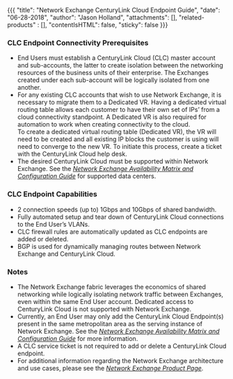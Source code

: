 {{{
  "title": "Network Exchange CenturyLink Cloud Endpoint Guide",
  "date": "06-28-2018",
  "author": "Jason Holland",
  "attachments": [],
  "related-products" : [],
  "contentIsHTML": false,
  "sticky": false
}}}

### CLC Endpoint Connectivity Prerequisites

* End Users must establish a CenturyLink Cloud (CLC) master account and sub-accounts, the latter to create isolation between the networking resources of the business units of their enterprise. The Exchanges created under each sub-account will be logically isolated from one another.
* For any existing CLC accounts that wish to use Network Exchange, it is necessary to migrate them to a Dedicated VR.  Having a dedicated virtual routing table allows each customer to have their own set of IPs’ from a cloud connectivity standpoint.  A Dedicated VR is also required for automation to work when creating connectivity to the cloud.  
To create a dedicated virtual routing table (Dedicated VR), the VR will need to be created and all existing IP blocks the customer is using will need to converge to the new VR.  To initiate this process, create a ticket with the CenturyLink Cloud help desk.  
* The desired CenturyLink Cloud must be supported within Network Exchange. See the *[Network Exchange Availability Matrix and Configuration Guide](../Network/network-exchange-connectivity-matrix-configuration-guide.md)* for supported data centers.

### CLC Endpoint Capabilities

* 2 connection speeds (up to) 1Gbps and 10Gbps of shared bandwidth.  
* Fully automated setup and tear down of CenturyLink Cloud connections to the End User’s VLANs.
* CLC firewall rules are automatically updated as CLC endpoints are added or deleted.
* BGP is used for dynamically managing routes between Network Exchange and CenturyLink Cloud.

### Notes

* The Network Exchange fabric leverages the economics of shared networking while logically isolating network traffic between Exchanges, even within the same End User account. Dedicated access to CenturyLink Cloud is not supported with Network Exchange.
* Currently, an End User may only add the CenturyLink Cloud Endpoint(s) present in the same metropolitan area as the serving instance of Network Exchange. See the *[Network Exchange Availability Matrix and Configuration Guide](../Network/network-exchange-connectivity-matrix-configuration-guide.md)* for more information.
* A CLC service ticket is not required to add or delete a CenturyLink Cloud endpoint.
* For additional information regarding the Network Exchange architecture and use cases, please see the *[Network Exchange Product Page](https://www.ctl.io/network-exchange/)*.
